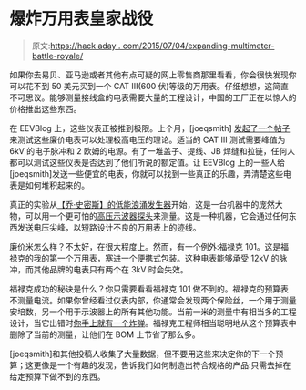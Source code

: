 # 爆炸万用表皇家战役

> 原文:[https://hack aday . com/2015/07/04/expanding-multimeter-battle-royale/](https://hackaday.com/2015/07/04/exploding-multimeter-battle-royale/)

如果你去易贝、亚马逊或者其他有点可疑的网上零售商那里看看，你会很快发现你可以花不到 50 美元买到一个 CAT III(600 伏)等级的万用表。仔细想想，这简直不可思议。能够测量接线盒的电表需要大量的工程设计，中国的工厂正在以惊人的价格推出这些东西。

在 EEVBlog 上，这些仪表正被推到极限。上个月，[joeqsmith] [发起了一个帖子](http://www.eevblog.com/forum/testgear/hear-kitty-kitty-kitty-nope-not-that-kind-of-cat/)来测试这些廉价电表可以处理极高电压的理论。适当的 CAT III 测试需要峰值为 6kV 的电子脉冲和 2 欧姆的电源。有了一堆盖子、提线、JB 焊缝和拉链，任何人都可以测试这些仪表是否达到了他们所说的额定值。让 EEVBlog 上的一些人给[joeqsmith]发送一些便宜的电表，你就可以找到一些真正的乐趣，弄清楚这些电表是如何堆积起来的。

真正的实验从[【乔·史密斯】的低能浪涌发生器](https://www.youtube.com/watch?v=eVYGB9g00S8)开始，这是一台机器中的庞然大物，可以用一个更可怕的[高压示波器探头](http://w140.com/tekwiki/wiki/P6013)来测量。这是一种机器，它会通过任何东西发送电压尖峰，以短路设计不良的万用表上的迹线。

廉价米怎么样？不太好，在很大程度上。然而，有一个例外:福禄克 101。这是福禄克的我的第一个万用表，塞进一个便携式包装。这种电表能够承受 12kV 的脉冲，而其他品牌的电表只有两个在 3kV 时会失效。

福禄克成功的秘诀是什么？你只需要看看福禄克 101 做不到的。福禄克的预算表不测量电流。如果你曾经看过仪表内部，你通常会发现两个保险丝，一个用于测量安培数，另一个用于示波器上的所有其他功能。当前一米的测量中有相当多的工程设计，当它出错时[你手上就有一个炸弹](http://hackaday.com/2015/06/02/fail-of-the-week-the-deadliest-multimeter/)。福禄克工程师相当聪明地从这个预算表中删除了当前的测量，让他们在 BOM 上节省了那么多。

[joeqsmith]和其他投稿人收集了大量数据，但不要用这些来决定你的下一个预算；这更像是一个有趣的发现，告诉我们如何制造出符合规格的产品:只需去掉在给定预算下做不到的东西。